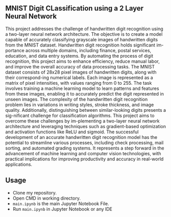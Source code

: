 ## MNIST Digit CLassification using a 2 Layer Neural Network

This project addresses the challenge of handwritten digit recognition using a two-layer neural network architecture. The objective is to create a model capable of accurately classifying grayscale images of handwritten digits from the MNIST dataset. Handwritten digit recognition holds significant im-portance across multiple domains, including finance, postal services, education, and data entry systems. By automating the process of digit recognition, this project aims to enhance efficiency, reduce manual labor, and improve the overall accuracy of data processing tasks.
The MNIST dataset consists of 28x28 pixel images of handwritten digits, along with their correspond-ing numerical labels. Each image is represented as a matrix of pixel intensities, with values ranging from 0 to 255. The task involves training a machine learning model to learn patterns and features from these images, enabling it to accurately predict the digit represented in unseen images.
The complexity of the handwritten digit recognition problem lies in variations in writing styles, stroke thickness, and image quality. Additionally, distinguishing between similar-looking digits presents a sig-nificant challenge for classification algorithms. This project aims to overcome these challenges by im-plementing a two-layer neural network architecture and leveraging techniques such as gradient-based optimization and activation functions like ReLU and sigmoid.
The successful development of an accurate handwritten digit recognition model has the potential to streamline various processes, including check processing, mail sorting, and automated grading systems. It represents a step forward in the advancement of machine learning and computer vision technologies, with practical implications for improving productivity and accuracy in real-world applications.

## Usage
- Clone my repository.
- Open CMD in working directory.
- `main.ipynb` is the main Jupyter Notebook File.
- Run `main.ipynb` in Jupyter Notebook or any IDE

